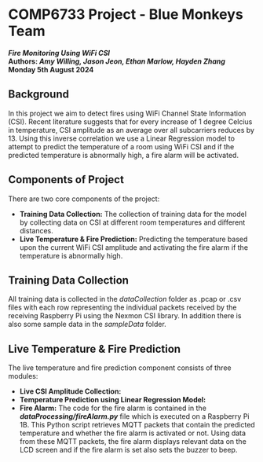 # COMP6733 Project - Blue Monkeys Team
<strong><em> Fire Monitoring Using WiFi CSI </em></strong> <br>
<strong>Authors: <em>Amy Willing, Jason Jeon, Ethan Marlow, Hayden Zhang</em></strong><br>
<strong>Monday 5th August 2024</strong><br>

## Background
In this project we aim to detect fires using WiFi Channel State Information (CSI). Recent literature suggests that for every increase of 1 degree Celcius in temperature, CSI amplitude as an average over all subcarriers reduces by 13. Using this inverse correlation we use a Linear Regression model to attempt to predict the temperature of a room using WiFi CSI and if the predicted temperature is abnormally high, a fire alarm will be activated.

## Components of Project
There are two core components of the project:
- **Training Data Collection:** The collection of training data for the model by collecting data on CSI at different room temperatures and different distances.
- **Live Temperature & Fire Prediction:** Predicting the temperature based upon the current WiFi CSI amplitude and activating the fire alarm if the temperature is abnormally high.

## Training Data Collection
All training data is collected in the *dataCollection* folder as .pcap or .csv files with each row representing the individual packets received by the receiving Raspberry Pi using the Nexmon CSI library. In addition there is also some sample data in the *sampleData* folder.

## Live Temperature & Fire Prediction
The live temperature and fire prediction component consists of three modules:
- **Live CSI Amplitude Collection:**
- **Temperature Prediction using Linear Regression Model:**
- **Fire Alarm:** The code for the fire alarm is contained in the ***dataProcessing/fireAlarm.py*** file which is executed on a Raspberry Pi 1B. This Python script retrieves MQTT packets that contain the predicted temperature and whether the fire alarm is activated or not. Using data from these MQTT packets, the fire alarm displays relevant data on the LCD screen and if the fire alarm is set also sets the buzzer to beep. 
